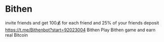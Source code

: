 # Bithen
invite friends and get 100:moneybag: for each friend and 25% of your friends deposit  https://t.me/Bithenbot?start=92023004  Bithen Play Bithen game and earn real Bitcoin
